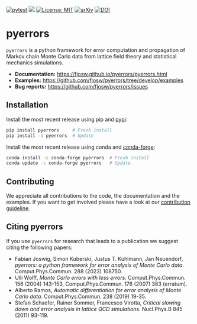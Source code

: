 [![pytest](https://github.com/fjosw/pyerrors/actions/workflows/pytest.yml/badge.svg)](https://github.com/fjosw/pyerrors/actions/workflows/pytest.yml) [![](https://img.shields.io/badge/python-3.8+-blue.svg)](https://www.python.org/downloads/) [![License: MIT](https://img.shields.io/badge/License-MIT-yellow.svg)](https://opensource.org/licenses/MIT) [![arXiv](https://img.shields.io/badge/arXiv-2209.14371-b31b1b.svg)](https://arxiv.org/abs/2209.14371) [![DOI](https://img.shields.io/badge/DOI-10.1016%2Fj.cpc.2023.108750-blue)](https://doi.org/10.1016/j.cpc.2023.108750)
# pyerrors
`pyerrors` is a python framework for error computation and propagation of Markov chain Monte Carlo data from lattice field theory and statistical mechanics simulations.

- **Documentation:** https://fjosw.github.io/pyerrors/pyerrors.html
- **Examples:** https://github.com/fjosw/pyerrors/tree/develop/examples
- **Bug reports:** https://github.com/fjosw/pyerrors/issues

## Installation
Install the most recent release using pip and [pypi](https://pypi.org/project/pyerrors/):
```bash
pip install pyerrors     # Fresh install
pip install -U pyerrors  # Update
```
Install the most recent release using conda and [conda-forge](https://anaconda.org/conda-forge/pyerrors):
```bash
conda install -c conda-forge pyerrors  # Fresh install
conda update -c conda-forge pyerrors   # Update
```

## Contributing
We appreciate all contributions to the code, the documentation and the examples. If you want to get involved please have a look at our [contribution guideline](https://github.com/fjosw/pyerrors/blob/develop/CONTRIBUTING.md).

## Citing pyerrors
If you use `pyerrors` for research that leads to a publication we suggest citing the following papers:
- Fabian Joswig, Simon Kuberski, Justus T. Kuhlmann, Jan Neuendorf, *pyerrors: a python framework for error analysis of Monte Carlo data*. Comput.Phys.Commun. 288 (2023) 108750.
- Ulli Wolff, *Monte Carlo errors with less errors*. Comput.Phys.Commun. 156 (2004) 143-153, Comput.Phys.Commun. 176 (2007) 383 (erratum).
- Alberto Ramos, *Automatic differentiation for error analysis of Monte Carlo data*. Comput.Phys.Commun. 238 (2019) 19-35.
- Stefan Schaefer, Rainer Sommer, Francesco Virotta, *Critical slowing down and error analysis in lattice QCD simulations*. Nucl.Phys.B 845 (2011) 93-119.
